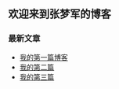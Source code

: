 ## 欢迎来到张梦军的博客

### 最新文章
- [我的第一篇博客](_posts/2023-10-09-my-first-blog.md)
- [我的第二篇](_posts/2023-10-09-my-two-blog.md)
- [我的第三篇](2023-10-09-my-first-blog.md)

